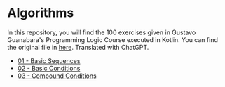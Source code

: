 
# Algorithms

In this repository, you will find the 100 exercises given in Gustavo Guanabara's Programming Logic Course executed in Kotlin. You can find the original file in [here](https://www.cursoemvideo.com/wp-content/uploads/2019/08/exercicios-algoritmos.pdf). Translated with ChatGPT.

- [01 - Basic Sequences](https://github.com/julianasalafia/algorithms/blob/master/src/main/kotlin/a_basic_control_structures/)
- [02 - Basic Conditions](https://github.com/julianasalafia/algorithms/blob/master/src/main/kotlin/b_basic_conditions/)
- [03 - Compound Conditions](https://github.com/julianasalafia/algorithms/blob/master/src/main/kotlin/c_compound_conditions/)